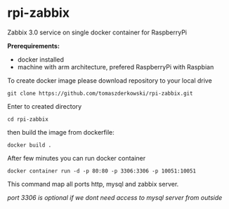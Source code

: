 # rpi-zabbix
Zabbix 3.0 service on single docker container for RaspberryPi

**Prerequirements:**
* docker installed
* machine with arm architecture, prefered RaspberryPi with Raspbian

To create docker image please download repository to your local drive

`git clone https://github.com/tomaszderkowski/rpi-zabbix.git`

Enter to created directory 

`cd rpi-zabbix`

then build the image from dockerfile:

`docker build .`

After few minutes you can run docker container

`docker container run -d -p 80:80 -p 3306:3306 -p 10051:10051`

This command map all ports http, mysql and zabbix server.

_port 3306 is optional if we dont need access to mysql server from outside_

